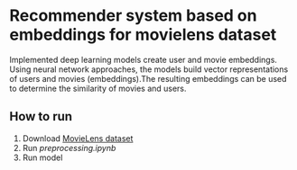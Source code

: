 # Recommender system based on embeddings for movielens dataset
Implemented deep learning models create user and movie embeddings. Using neural network approaches, the models build vector representations of users and movies (embeddings).The resulting embeddings can be used to determine the similarity of movies and users.

## How to run
1. Download [MovieLens dataset](https://grouplens.org/datasets/movielens/latest/)
2. Run *preprocessing.ipynb* 
3. Run model
